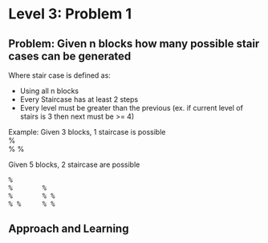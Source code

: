 # Level 3: Problem 1 #

## Problem: Given n blocks how many possible stair cases can be generated ##
Where stair case is defined as:
- Using all n blocks
- Every Staircase has at least 2 steps
- Every level must be greater than the previous (ex. if current level of stairs is 3 then next must be >= 4)

Example:
Given 3 blocks, 1 staircase is possible\
%\
% %

Given 5 blocks, 2 staircase are possible
<pre>
%       
%       %
%       % %
% %     % %
</pre>
## Approach and Learning ##
